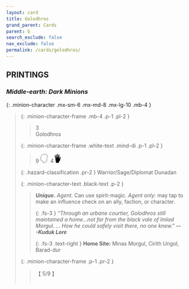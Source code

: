 ```yaml
---
layout: card
title: Golodhros
grand_parent: Cards
parent: G
search_exclude: false
nav_exclude: false
permalink: /cards/golodhros/
---
```


## PRINTINGS


### _Middle-earth: Dark Minions_

{: .minion-character .mx-sm-6 .mx-md-8 .mx-lg-10 .mb-4 }
> {: .minion-character-frame .mb-4 .p-1 .pl-2 }
> > <div class="hazard-mp">3</div>
> > <div class="card-name">Golodhros</div>
>
> {: .minion-character-frame .white-text .mind-di .p-1 .pl-2 }
> > 9 ![](/assets/images/mind.svg)&ensp;4![](/assets/images/di.svg)
>
> {: .hazard-classification .pr-2 }
> Warrior/Sage/Diplomat Dunadan
>
> {: .minion-character-text .black-text .p-2 }
> > _**Unique.**_ _Agent._ Can use spirit-magic. _Agent only:_ may tap to make an influence check on an ally, faction, or character. 
> > 
> > {: .fs-3 } 
> > _“Through an urbane courtier, Golodhros still maintained a home...not far from the black vale of Imlad Morgul. ... How he could safely visit there, no one knew."_ ***---&#65279;Kuduk Lore***  
> > 
> > {: .fs-3 .text-right } 
> > **Home Site:** Minas Morgul, Cirith Ungol, Barad-dur 
>
> {: .minion-character-frame .p-1 .pr-2 }
> > <div class="card-shield">【 5/9 】</div>
> > <div class="card-corruption-white">&nbsp;</div>
